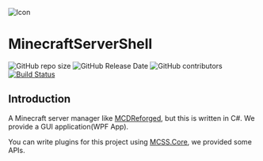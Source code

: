 ![Icon](./MinecraftServerShell.Dashboard/MCSS-Icon.ico)

# MinecraftServerShell

![GitHub repo size](https://img.shields.io/github/repo-size/Ranzeplay/MinecraftServerShell)
![GitHub Release Date](https://img.shields.io/github/release-date/Ranzeplay/MinecraftServerShell)
![GitHub contributors](https://img.shields.io/github/contributors/Ranzeplay/MinecraftServerShell)
[![Build Status](https://dev.azure.com/ranzeplay/MCServerShell/_apis/build/status/MCServerShell%20-%20.NET%20WPF%20-%20CI?branchName=master)](https://dev.azure.com/ranzeplay/MCServerShell/_build/latest?definitionId=13&branchName=master)

## Introduction

A Minecraft server manager like [MCDReforged](https://github.com/Fallen-Breath/MCDReforged), but this is written in C#. We provide a GUI application(WPF App).

You can write plugins for this project using [MCSS.Core](https://github.com/Ranzeplay/MinecraftServerShell/tree/master/MinecraftServerShell.Core), we provided some APIs.
